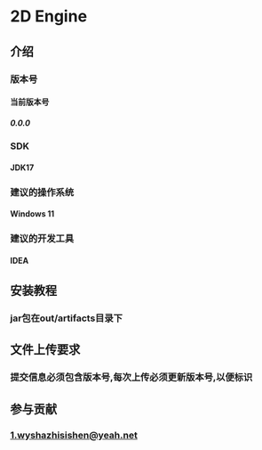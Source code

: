 # 2D Engine

## 介绍

### 版本号

#### 当前版本号

##### 0.0.0

### SDK

#### JDK17

### 建议的操作系统

#### Windows 11

### 建议的开发工具

#### IDEA

## 安装教程

### jar包在out/artifacts目录下

## 文件上传要求

### 提交信息必须包含版本号,每次上传必须更新版本号,以便标识

## 参与贡献

### 1.wyshazhisishen@yeah.net
